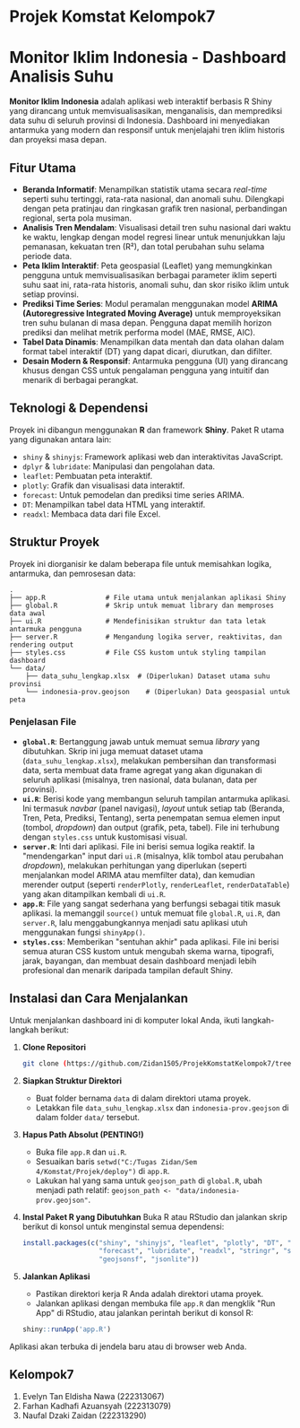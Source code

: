 # Projek Komstat Kelompok7

# Monitor Iklim Indonesia - Dashboard Analisis Suhu

 **Monitor Iklim Indonesia** adalah aplikasi web interaktif berbasis R Shiny yang dirancang untuk memvisualisasikan, menganalisis, dan memprediksi data suhu di seluruh provinsi di Indonesia. Dashboard ini menyediakan antarmuka yang modern dan responsif untuk menjelajahi tren iklim historis dan proyeksi masa depan.

## Fitur Utama

  - **Beranda Informatif**: Menampilkan statistik utama secara *real-time* seperti suhu tertinggi, rata-rata nasional, dan anomali suhu. Dilengkapi dengan peta pratinjau dan ringkasan grafik tren nasional, perbandingan regional, serta pola musiman.
  - **Analisis Tren Mendalam**: Visualisasi detail tren suhu nasional dari waktu ke waktu, lengkap dengan model regresi linear untuk menunjukkan laju pemanasan, kekuatan tren (R²), dan total perubahan suhu selama periode data.
  - **Peta Iklim Interaktif**: Peta geospasial (Leaflet) yang memungkinkan pengguna untuk memvisualisasikan berbagai parameter iklim seperti suhu saat ini, rata-rata historis, anomali suhu, dan skor risiko iklim untuk setiap provinsi.
  - **Prediksi Time Series**: Modul peramalan menggunakan model **ARIMA (Autoregressive Integrated Moving Average)** untuk memproyeksikan tren suhu bulanan di masa depan. Pengguna dapat memilih horizon prediksi dan melihat metrik performa model (MAE, RMSE, AIC).
  - **Tabel Data Dinamis**: Menampilkan data mentah dan data olahan dalam format tabel interaktif (DT) yang dapat dicari, diurutkan, dan difilter.
  - **Desain Modern & Responsif**: Antarmuka pengguna (UI) yang dirancang khusus dengan CSS untuk pengalaman pengguna yang intuitif dan menarik di berbagai perangkat.

## Teknologi & Dependensi

Proyek ini dibangun menggunakan **R** dan framework **Shiny**. Paket R utama yang digunakan antara lain:

  - `shiny` & `shinyjs`: Framework aplikasi web dan interaktivitas JavaScript.
  - `dplyr` & `lubridate`: Manipulasi dan pengolahan data.
  - `leaflet`: Pembuatan peta interaktif.
  - `plotly`: Grafik dan visualisasi data interaktif.
  - `forecast`: Untuk pemodelan dan prediksi time series ARIMA.
  - `DT`: Menampilkan tabel data HTML yang interaktif.
  - `readxl`: Membaca data dari file Excel.

## Struktur Proyek

Proyek ini diorganisir ke dalam beberapa file untuk memisahkan logika, antarmuka, dan pemrosesan data:

```
.
├── app.R               # File utama untuk menjalankan aplikasi Shiny
├── global.R            # Skrip untuk memuat library dan memproses data awal
├── ui.R                # Mendefinisikan struktur dan tata letak antarmuka pengguna
├── server.R            # Mengandung logika server, reaktivitas, dan rendering output
├── styles.css          # File CSS kustom untuk styling tampilan dashboard
└── data/
    ├── data_suhu_lengkap.xlsx  # (Diperlukan) Dataset utama suhu provinsi
    └── indonesia-prov.geojson    # (Diperlukan) Data geospasial untuk peta
```

### Penjelasan File

  - **`global.R`**: Bertanggung jawab untuk memuat semua *library* yang dibutuhkan. Skrip ini juga memuat dataset utama (`data_suhu_lengkap.xlsx`), melakukan pembersihan dan transformasi data, serta membuat data frame agregat yang akan digunakan di seluruh aplikasi (misalnya, tren nasional, data bulanan, data per provinsi).
  - **`ui.R`**: Berisi kode yang membangun seluruh tampilan antarmuka aplikasi. Ini termasuk *navbar* (panel navigasi), *layout* untuk setiap tab (Beranda, Tren, Peta, Prediksi, Tentang), serta penempatan semua elemen input (tombol, *dropdown*) dan output (grafik, peta, tabel). File ini terhubung dengan `styles.css` untuk kustomisasi visual.
  - **`server.R`**: Inti dari aplikasi. File ini berisi semua logika reaktif. Ia "mendengarkan" input dari `ui.R` (misalnya, klik tombol atau perubahan *dropdown*), melakukan perhitungan yang diperlukan (seperti menjalankan model ARIMA atau memfilter data), dan kemudian merender output (seperti `renderPlotly`, `renderLeaflet`, `renderDataTable`) yang akan ditampilkan kembali di `ui.R`.
  - **`app.R`**: File yang sangat sederhana yang berfungsi sebagai titik masuk aplikasi. Ia memanggil `source()` untuk memuat file `global.R`, `ui.R`, dan `server.R`, lalu menggabungkannya menjadi satu aplikasi utuh menggunakan fungsi `shinyApp()`.
  - **`styles.css`**: Memberikan "sentuhan akhir" pada aplikasi. File ini berisi semua aturan CSS kustom untuk mengubah skema warna, tipografi, jarak, bayangan, dan membuat desain dashboard menjadi lebih profesional dan menarik daripada tampilan default Shiny.

## Instalasi dan Cara Menjalankan

Untuk menjalankan dashboard ini di komputer lokal Anda, ikuti langkah-langkah berikut:

1.  **Clone Repositori**

    ```bash
    git clone (https://github.com/Zidan1505/ProjekKomstatKelompok7/tree/56e19abaeda922facf2ca00ecb48373c4b9d9ce3)
    ```

2.  **Siapkan Struktur Direktori**

      - Buat folder bernama `data` di dalam direktori utama proyek.
      - Letakkan file `data_suhu_lengkap.xlsx` dan `indonesia-prov.geojson` di dalam folder `data/` tersebut.

3.  **Hapus Path Absolut (PENTING\!)**

      - Buka file `app.R` dan `ui.R`.
      - Sesuaikan baris `setwd("C:/Tugas Zidan/Sem 4/Komstat/Projek/deploy")` di `app.R`.
      - Lakukan hal yang sama untuk `geojson_path` di `global.R`, ubah menjadi path relatif: `geojson_path <- "data/indonesia-prov.geojson"`.

4.  **Instal Paket R yang Dibutuhkan**
    Buka R atau RStudio dan jalankan skrip berikut di konsol untuk menginstal semua dependensi:

    ```r
    install.packages(c("shiny", "shinyjs", "leaflet", "plotly", "DT", "dplyr", 
                       "forecast", "lubridate", "readxl", "stringr", "sf", 
                       "geojsonsf", "jsonlite"))
    ```

5.  **Jalankan Aplikasi**

      - Pastikan direktori kerja R Anda adalah direktori utama proyek.
      - Jalankan aplikasi dengan membuka file `app.R` dan mengklik "Run App" di RStudio, atau jalankan perintah berikut di konsol R:

    <!-- end list -->

    ```r
    shiny::runApp('app.R')
    ```

Aplikasi akan terbuka di jendela baru atau di browser web Anda.

## Kelompok7
1. Evelyn Tan Eldisha Nawa (222313067)
2. Farhan Kadhafi Azuansyah (222313079)
3. Naufal Dzaki Zaidan (222313290)
